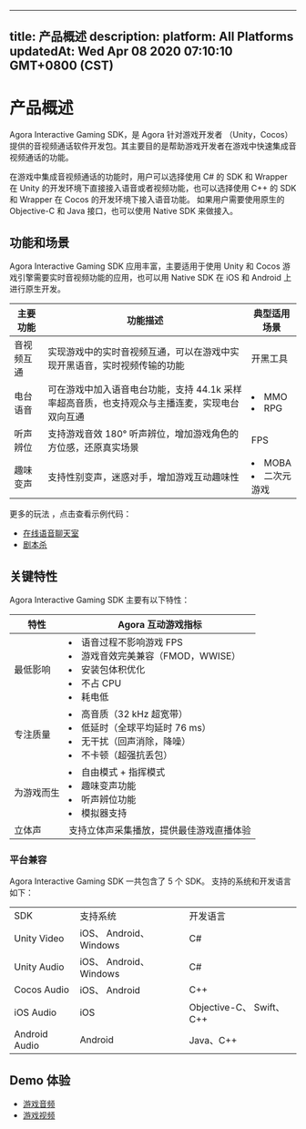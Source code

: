 
---
title: 产品概述
description: 
platform: All Platforms
updatedAt: Wed Apr 08 2020 07:10:10 GMT+0800 (CST)
---
# 产品概述
Agora Interactive Gaming SDK，是 Agora 针对游戏开发者 （Unity，Cocos）提供的音视频通话软件开发包。其主要目的是帮助游戏开发者在游戏中快速集成音视频通话的功能。

在游戏中集成音视频通话的功能时，用户可以选择使用 C# 的 SDK 和 Wrapper 在 Unity 的开发环境下直接接入语音或者视频功能，也可以选择使用 C++ 的 SDK 和 Wrapper 在 Cocos 的开发环境下接入语音功能。 如果用户需要使用原生的 Objective-C 和 Java 接口，也可以使用 Native SDK 来做接入。


## 功能和场景

Agora Interactive Gaming SDK 应用丰富，主要适用于使用 Unity 和 Cocos 游戏引擎需要实时音视频功能的应用，也可以用 Native SDK 在 iOS 和 Android 上进行原生开发。

| 主要功能   | 功能描述                                                     | 典型适用场景           |
| ---------- | ------------------------------------------------------------ | ---------------------- |
| 音视频互通 | 实现游戏中的实时音视频互通，可以在游戏中实现开黑语音，实时视频传输的功能 | 开黑工具               |
| 电台语音   | 可在游戏中加入语音电台功能，支持 44.1k 采样率超高音质，也支持观众与主播连麦，实现电台双向互通 | <li>MMO<li>RPG         |
| 听声辨位   | 支持游戏音效 180° 听声辨位，增加游戏角色的方位感，还原真实场景 | FPS                    |
| 趣味变声   | 支持性别变声，迷惑对手，增加游戏互动趣味性                   | <li>MOBA<li>二次元游戏 |

更多的玩法 ，点击查看示例代码：

* [在线语音聊天室](https://github.com/AgoraIO-Usecase/Chatroom)
* [剧本杀](https://github.com/AgoraIO-Usecase/Murder-Mystery-Game)

## 关键特性

Agora Interactive Gaming SDK 主要有以下特性：


| 特性       | Agora 互动游戏指标                                           |
| ---------- | ------------------------------------------------------------ |
| 最低影响   | <li>语音过程不影响游戏 FPS<li>游戏音效完美兼容（FMOD，WWISE）<li>安装包体积优化<li>不占 CPU<li>耗电低 |
| 专注质量   | <li>高音质（32 kHz 超宽带）<li>低延时（全球平均延时 76 ms）<li>无干扰（回声消除，降噪）<li>不卡顿（超强抗丢包） |
| 为游戏而生 | <li>自由模式 + 指挥模式<li>趣味变声功能<li>听声辨位功能<li>模拟器支持 |
| 立体声     | 支持立体声采集播放，提供最佳游戏直播体验                     |


### 平台兼容
	
Agora Interactive Gaming SDK 一共包含了 5 个 SDK。 支持的系统和开发语言如下：

<table>
<colgroup>
<col/>
<col/>
<col/>
</colgroup>
<tbody>
<tr><td>SDK</td>
<td>支持系统</td>
<td>开发语言</td>
</tr>
<tr><td>Unity Video</td>
<td>iOS、 Android、 Windows</td>
<td>C#</td>
</tr>
<tr><td>Unity Audio</td>
<td>iOS、 Android、 Windows</td>
<td>C#</td>
</tr>
<tr><td>Cocos Audio</td>
<td>iOS、 Android</td>
<td>C++</td>
</tr>
<tr><td>iOS Audio</td>
<td>iOS</td>
<td>Objective-C、 Swift、C++</td>
</tr>
<tr><td>Android Audio</td>
<td>Android</td>
<td>Java、C++</td>
</tr>
</tbody>
</table>

## Demo 体验

* [游戏音频](https://github.com/AgoraIO/Voice-Call-for-Mobile-Gaming)
* [游戏视频](https://github.com/AgoraIO/Video-Call-for-Mobile-Gaming)


